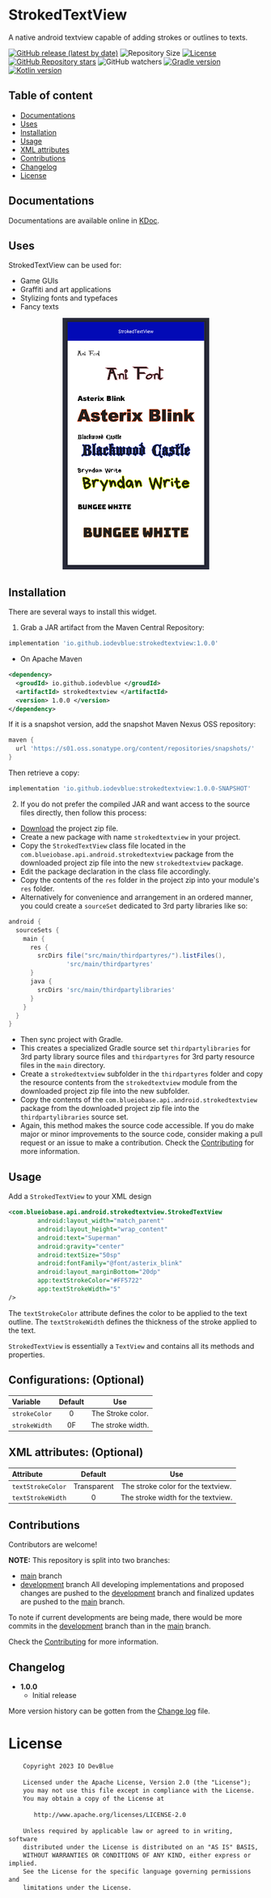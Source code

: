 StrokedTextView
===============
A native android textview capable of adding strokes or outlines to texts.

[<img alt="GitHub release (latest by date)" src="https://img.shields.io/github/v/release/IODevBlue/StrokedTextView?label=Current Version&color=2CCCE4&style=for-the-badge&labelColor=0109B6">](https://github.com/IODevBlue/StrokedTextView/releases) <img alt="Repository Size" src="https://img.shields.io/github/repo-size/IODevBlue/StrokedTextView?color=2CCCE4&style=for-the-badge&labelColor=0109B6"> [<img alt="License" src="https://img.shields.io/github/license/IODevBlue/StrokedTextView?color=2CCCE4&style=for-the-badge&labelColor=0109B6">](http://www.apache.org/licenses/LICENSE-2.0) [<img alt="GitHub Repository stars" src="https://img.shields.io/github/stars/IODevBlue/StrokedTextView?color=2CCCE4&style=for-the-badge&labelColor=0109B6">](https://github.com/IODevBlue/StrokedTextView/stargazers)
<img alt="GitHub watchers" src="https://img.shields.io/github/watchers/IODevBlue/StrokedTextView?label=Repository Watchers&color=2CCCE4&style=for-the-badge&labelColor=0109B6"> [<img alt="Gradle version" src="https://img.shields.io/static/v1?label=Gradle version&message=8.0.0&color=2CCCE4&style=for-the-badge&labelColor=0109B6">](https://docs.gradle.org/8.0/release-notes) [<img alt="Kotlin version" src="https://img.shields.io/static/v1?label=Kotlin version&message=1.8.20&color=2CCCE4&style=for-the-badge&labelColor=0109B6">](https://kotlinlang.org/docs/whatsnew1820)

Table of content
----------------
- [Documentations](https://github.com/IODevBlue/StrokedTextView/tree/main#documentations)
- [Uses](https://github.com/IODevBlue/StrokedTextView/tree/main#uses)
- [Installation](https://github.com/IODevBlue/StrokedTextView/tree/main#installation)
- [Usage](https://github.com/IODevBlue/StrokedTextView/tree/main#usage)
- [XML attributes](https://github.com/IODevBlue/StrokedTextView/tree/main#xml-attributes)
- [Contributions](https://github.com/IODevBlue/StrokedTextView/tree/main#contributions)
- [Changelog](https://github.com/IODevBlue/StrokedTextView/tree/main#changelog)
- [License](https://github.com/IODevBlue/StrokedTextView/tree/main#license)


Documentations
--------------
Documentations are available online in [KDoc](https://raw.githack.com/IODevBlue/project-docs/main/api/android/strokedtextview/html/index.html).

Uses
----
StrokedTextView can be used for:
- Game GUIs
- Graffiti and art applications
- Stylizing fonts and typefaces
- Fancy texts

<p align="center"><img src="/art/1.png" alt="Sample preview of the StrokedTextView widget" title="StrokedTextView"></p>

Installation
------------
There are several ways to install this widget.

1. Grab a JAR artifact from the Maven Central Repository:
```GROOVY
implementation 'io.github.iodevblue:strokedtextview:1.0.0'
```
- On Apache Maven
```XML
<dependency>
  <groudId> io.github.iodevblue </groudId>
  <artifactId> strokedtextview </artifactId>
  <version> 1.0.0 </version>
</dependency>
```
If it is a snapshot version, add the snapshot Maven Nexus OSS repository:
```GROOVY
maven {   
  url 'https://s01.oss.sonatype.org/content/repositories/snapshots/'
}
```
Then retrieve a copy:
```GROOVY
implementation 'io.github.iodevblue:strokedtextview:1.0.0-SNAPSHOT'
```

2. If you do not prefer the compiled JAR and want access to the source files directly, then follow this process:
- [Download](https://github.com/IODevBlue/StrokedTextView/archive/refs/heads/main.zip) the project zip file.
- Create a new package with name `strokedtextview` in your project.
- Copy the `StrokedTextView` class file located in the `com.blueiobase.api.android.strokedtextview` package from the downloaded project zip file into the new `strokedtextview` package.
- Edit the package declaration in the class file accordingly.
- Copy the contents of the `res` folder in the project zip into your module's `res` folder. 
- Alternatively for convenience and arrangement in an ordered manner, you could create a `sourceSet` dedicated to 3rd party libraries like so:
```GROOVY
android {
  sourceSets {
    main {
      res {
        srcDirs file("src/main/thirdpartyres/").listFiles(),
                'src/main/thirdpartyres'
      }
      java {
        srcDirs 'src/main/thirdpartylibraries'
      }
    }
  }
}
```
- Then sync project with Gradle.
- This creates a specialized Gradle source set `thirdpartylibraries` for 3rd party library source files and `thirdpartyres` for 3rd party resource files in the `main` directory.
- Create a `strokedtextview` subfolder in the `thirdpartyres` folder and copy the resource contents from the `strokedtextview` module from the downloaded project zip file into the new subfolder.
- Copy the contents of the `com.blueiobase.api.android.strokedtextview` package from the downloaded project zip file into the `thirdpartylibraries` source set.
- Again, this method makes the source code accessible. If you do make major or minor improvements to the source code, consider making a pull request or an issue to make a contribution.
Check the [Contributing](https://github.com/IODevBlue/StrokedTextView/blob/development/CONTRIBUTING.md) for more information.


Usage
-----
Add a `StrokedTextView` to your XML design
```xml
<com.blueiobase.api.android.strokedtextview.StrokedTextView 
        android:layout_width="match_parent"
        android:layout_height="wrap_content"
        android:text="Superman"
        android:gravity="center"
        android:textSize="50sp"
        android:fontFamily="@font/asterix_blink"
        android:layout_marginBottom="20dp"
        app:textStrokeColor="#FF5722"
        app:textStrokeWidth="5"
/>
```
The `textStrokeColor` attribute defines the color to be applied to the text outline.
The `textStrokeWidth` defines the thickness of the stroke applied to the text.

`StrokedTextView` is essentially a `TextView` and contains all its methods and properties.

Configurations: (Optional)
---------------
|Variable | Default |        Use        |
|:---|:-------:|:-----------------:|
|`strokeColor` |    0    | The Stroke color. |
|`strokeWidth` |   0F    | The stroke width. |

XML attributes: (Optional)
--------------
|Attribute |   Default   |Use |
|:---|:-----------:|:---:|
|`textStrokeColor` | Transparent |The stroke color for the textview. |
|`textStrokeWidth` |      0      |The stroke width for the textview. |

Contributions
-------------
Contributors are welcome!

**NOTE:** This repository is split into two branches:
- [main](https://github.com/IODevBlue/StrokedTextView/tree/main) branch
- [development](https://github.com/IODevBlue/StrokedTextView/tree/development) branch
All developing implementations and proposed changes are pushed to the [development](https://github.com/IODevBlue/StrokedTextView/tree/development) branch and finalized updates are pushed to the [main](https://github.com/IODevBlue/StrokedTextView/tree/main) branch.

To note if current developments are being made, there would be more commits in the [development](https://github.com/IODevBlue/StrokedTextView/tree/development) branch than in the [main](https://github.com/IODevBlue/StrokedTextView/tree/main) branch.

Check the [Contributing](https://github.com/IODevBlue/StrokedTextView/blob/development/CONTRIBUTING.md) for more information.

Changelog
---------
* **1.0.0**
    * Initial release

More version history can be gotten from the [Change log](https://github.com/IODevBlue/StrokedTextView/blob/main/CHANGELOG.md) file.


License
=======
```
    Copyright 2023 IO DevBlue

    Licensed under the Apache License, Version 2.0 (the "License");
    you may not use this file except in compliance with the License.
    You may obtain a copy of the License at

       http://www.apache.org/licenses/LICENSE-2.0

    Unless required by applicable law or agreed to in writing, software
    distributed under the License is distributed on an "AS IS" BASIS,
    WITHOUT WARRANTIES OR CONDITIONS OF ANY KIND, either express or implied.
    See the License for the specific language governing permissions and
    limitations under the License.
```